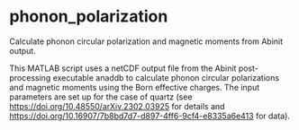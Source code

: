 # phonon_polarization
Calculate phonon circular polarization and magnetic moments from Abinit output.

This MATLAB script uses a netCDF output file from the Abinit post-processing executable anaddb to calculate phonon circular polarizations and magnetic moments using the Born effective charges. The input parameters are set up for the case of quartz (see https://doi.org/10.48550/arXiv.2302.03925 for details and https://doi.org/10.16907/7b8bd7d7-d897-4ff6-9cf4-e8335a6e413 for data).
